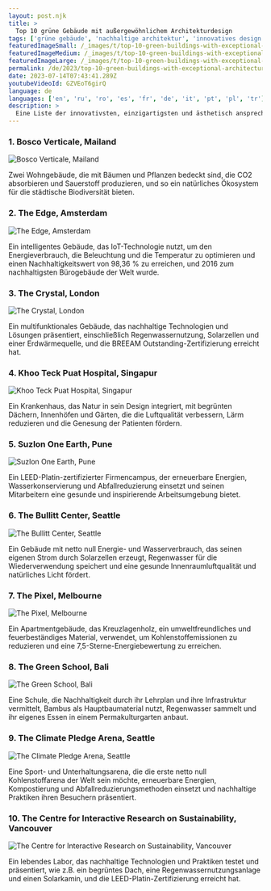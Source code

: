 ```yaml
---
layout: post.njk
title: >
  Top 10 grüne Gebäude mit außergewöhnlichem Architekturdesign
tags: ['grüne gebäude', 'nachhaltige architektur', 'innovatives design']
featuredImageSmall: /_images/t/top-10-green-buildings-with-exceptional-architectural-designs-cover-de-small.webp
featuredImageMedium: /_images/t/top-10-green-buildings-with-exceptional-architectural-designs-cover-de-medium.webp
featuredImageLarge: /_images/t/top-10-green-buildings-with-exceptional-architectural-designs-cover-de-large.webp
permalink: /de/2023/top-10-green-buildings-with-exceptional-architectural-designs.html
date: 2023-07-14T07:43:41.289Z
youtubeVideoId: GZVEoT6girQ
language: de
languages: ['en', 'ru', 'ro', 'es', 'fr', 'de', 'it', 'pt', 'pl', 'tr']
description: >
  Eine Liste der innovativsten, einzigartigsten und ästhetisch ansprechendsten grünen Gebäude auf der ganzen Welt, die die Grenzen der nachhaltigen Architektur ausloten.
---
```


### 1. Bosco Verticale, Mailand

![Bosco Verticale, Mailand](/_images/e/e1f5249785e8d6d430aa4a096b66ff14-medium.webp)

Zwei Wohngebäude, die mit Bäumen und Pflanzen bedeckt sind, die CO2 absorbieren und Sauerstoff produzieren, und so ein natürliches Ökosystem für die städtische Biodiversität bieten.

### 2. The Edge, Amsterdam

![The Edge, Amsterdam](/_images/7/7e97b008c93935268e33597a8d3cce13-medium.webp)

Ein intelligentes Gebäude, das IoT-Technologie nutzt, um den Energieverbrauch, die Beleuchtung und die Temperatur zu optimieren und einen Nachhaltigkeitswert von 98,36 % zu erreichen, und 2016 zum nachhaltigsten Bürogebäude der Welt wurde.

### 3. The Crystal, London

![The Crystal, London](/_images/c/c1d6c0db32f3441647fa2831a569d2f3-medium.webp)

Ein multifunktionales Gebäude, das nachhaltige Technologien und Lösungen präsentiert, einschließlich Regenwassernutzung, Solarzellen und einer Erdwärmequelle, und die BREEAM Outstanding-Zertifizierung erreicht hat.

### 4. Khoo Teck Puat Hospital, Singapur

![Khoo Teck Puat Hospital, Singapur](/_images/1/1154b7b239b5a8af633739f523758517-medium.webp)

Ein Krankenhaus, das Natur in sein Design integriert, mit begrünten Dächern, Innenhöfen und Gärten, die die Luftqualität verbessern, Lärm reduzieren und die Genesung der Patienten fördern.

### 5. Suzlon One Earth, Pune

![Suzlon One Earth, Pune](/_images/1/182162cdbbc6f26ebaed67cf856066c8-medium.webp)

Ein LEED-Platin-zertifizierter Firmencampus, der erneuerbare Energien, Wasserkonservierung und Abfallreduzierung einsetzt und seinen Mitarbeitern eine gesunde und inspirierende Arbeitsumgebung bietet.

### 6. The Bullitt Center, Seattle

![The Bullitt Center, Seattle](/_images/f/fc79cb92234b2bf01e5f0365f0ad62fa-medium.webp)

Ein Gebäude mit netto null Energie- und Wasserverbrauch, das seinen eigenen Strom durch Solarzellen erzeugt, Regenwasser für die Wiederverwendung speichert und eine gesunde Innenraumluftqualität und natürliches Licht fördert.

### 7. The Pixel, Melbourne

![The Pixel, Melbourne](/_images/9/92140471fa55ddde1ed3317762bcd3aa-medium.webp)

Ein Apartmentgebäude, das Kreuzlagenholz, ein umweltfreundliches und feuerbeständiges Material, verwendet, um Kohlenstoffemissionen zu reduzieren und eine 7,5-Sterne-Energiebewertung zu erreichen.

### 8. The Green School, Bali

![The Green School, Bali](/_images/5/5638cd7182b210ff1af527c62275699f-medium.webp)

Eine Schule, die Nachhaltigkeit durch ihr Lehrplan und ihre Infrastruktur vermittelt, Bambus als Hauptbaumaterial nutzt, Regenwasser sammelt und ihr eigenes Essen in einem Permakulturgarten anbaut.

### 9. The Climate Pledge Arena, Seattle

![The Climate Pledge Arena, Seattle](/_images/a/a592d527001116176f97b55c2cbc34ef-medium.webp)

Eine Sport- und Unterhaltungsarena, die die erste netto null Kohlenstoffarena der Welt sein möchte, erneuerbare Energien, Kompostierung und Abfallreduzierungsmethoden einsetzt und nachhaltige Praktiken ihren Besuchern präsentiert.

### 10. The Centre for Interactive Research on Sustainability, Vancouver

![The Centre for Interactive Research on Sustainability, Vancouver](/_images/9/9297353f572200c5d849d82033c3dd1d-medium.webp)

Ein lebendes Labor, das nachhaltige Technologien und Praktiken testet und präsentiert, wie z.B. ein begrüntes Dach, eine Regenwassernutzungsanlage und einen Solarkamin, und die LEED-Platin-Zertifizierung erreicht hat.

